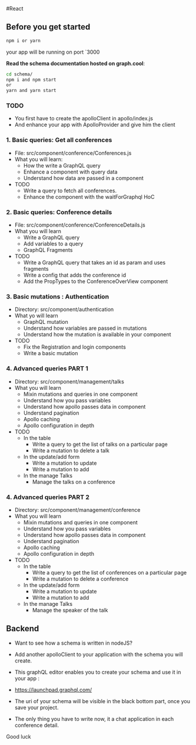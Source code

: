 
#React 

## Before you get started

```bash
npm i or yarn
```
your app will be running on port `3000

**Read the schema documentation hosted on graph.cool**:

```bash
cd schema/
npm i and npm start
or 
yarn and yarn start
```


### TODO
- You first have to create the apolloClient in apollo/index.js
- And enhance your app with ApolloProvider and give him the client


### 1. Basic queries: Get all conferences
- File: src/component/conference/Conferences.js
- What you will learn:
  - How the write a GraphQL query
  - Enhance a component with query data
  - Understand how data are passed in a component
- TODO
  - Write a query to fetch all conferences. 
  - Enhance the component with the waitForGraphql HoC

 ### 2. Basic queries: Conference details
- File: src/component/conference/ConferenceDetails.js
- What you will learn
  - Write a GraphQL query
  - Add variables to a query
  - GraphQL Fragments
- TODO
  - Write a GraphQL query that takes an id as param and uses fragments
  - Write a config that adds the conference id
  - Add the PropTypes to the ConferenceOverView component
  

 ### 3. Basic mutations : Authentication
- Directory: src/component/authentication
- What yo will learn
  - GraphQL mutation
  - Understand how variables are passed in mutations
  - Understand how the mutation is available in your component
- TODO
  - Fix the Registration and login components
  - Write a basic mutation

 ### 4. Advanced queries PART 1
- Directory: src/component/management/talks
- What you will learn
  - Mixin mutations and queries in one component
  - Understand how you pass variables
  - Understand how apollo passes data in component
  - Understand pagination
  - Apollo caching
  - Apollo configuration in depth
- TODO
  - In the table 
    - Write a query to get the list of talks on a particular page
    - Write a mutation to delete a talk
  - In the update/add form
    - Write a mutation to update
    - Write a mutation to add
  - In the manage Talks
    - Manage the talks on a conference

 ### 4. Advanced queries PART 2
- Directory: src/component/management/conference
- What you will learn
  - Mixin mutations and queries in one component
  - Understand how you pass variables
  - Understand how apollo passes data in component
  - Understand pagination
  - Apollo caching
  - Apollo configuration in depth
- TODO
  - In the table 
    - Write a query to get the list of conferences on a particular page
    - Write a mutation to delete a conference
  - In the update/add form
    - Write a mutation to update
    - Write a mutation to add
  - In the manage Talks
    - Manage the speaker of the talk



## Backend

- Want to see how a schema is written in nodeJS?
- Add another apolloClient to your application with the schema you will create.
- This graphQL editor enables you to create your schema and use it in your app :
- https://launchpad.graphql.com/

- The uri of your schema will be visible in the black bottom part, once you save your project.

- The only thing you have to write now, it a chat application in each conference detail.

Good luck




